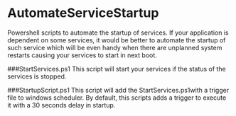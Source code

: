 # AutomateServiceStartup

Powershell scripts to automate the startup of services. If your application is dependent on some services, it would be better to automate the startup of such service which will be even handy when there are unplanned system restarts causing your services to start in next boot.

###StartServices.ps1
This script will start your services if the status of the services is stopped.

###StartupScript.ps1
  This script will add the StartServices.ps1with a trigger file to windows scheduler. By default, this scripts adds a trigger to execute      it with a 30 seconds delay in startup.



